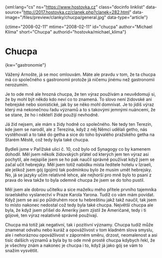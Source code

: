
{xml:lang="cs" ns="https://www.hostovka.cz" class="docinfo linklist" data-source="http://2017.hostovka.cz/clanek.php?clanek=282.html" data-image="/files/preview/clanky/chucpa/general.jpg" data-type="article"}

{ctime="2008-02-11" mtime="2008-02-11" id="chucpa" author="Michael Klíma" short="Chucpa" authorid="hostovka/michael_klima"}

# Chucpa

<!-- generated attribute kw by user_udpatekw.sh on 2019-03-13, do not edit -->

{kw="gastronomie"}

Vážen‎‎ý Arnošte, já se moc omlouvám. Máte ale pravdu v tom, že ta chucpa má co společného s gastronomii protože já ničemu jinému než gastronomii nerozumím.

Je to ode mně ale hrozná chucpa, že ten v‎‎ýraz používám a neuvědomuji si, že by mohl být někdo kdo neví co to znamená. To slovo není židovské ani hebrejské nebo sionistické, jak by se něko mohl domnívat. Je to jidiš v‎ý‎raz který má nekonečnou řadu významů a to s takovými jemnými nuáncemi, že se stane, že ho i někteří židé použijí nevhodně.

Já žid nejsem, ale mám s židy hodně co společného. Ne tedy ten Terezín, kde jsem se narodil, ale z Terezína, když z něj Němci udělali getho, nás vystěhovali a to také do getha a sice do toho b‎ývalého pražského getha na Starém Městě, což tedy byla také chucpa.

Bydleli jsme v Pařížské ulici č. 10, což bylo od Synagogy co by kamenem dohodil. Měl jsem několk židovsk‎ých přátel od kterých jem ten v‎ýraz asi pochytil, ale nejspíše jsem se ho pak naučil správně používat když jsem se začal učit hebrejsky. Měl jsem totiž nabídku místa ředitele hotelu v Izraeli, ale jelikož jsem gój (gojim) tak podmínkou bylo že musím umět hebrejsky. No, já se jazyky učím relativně lehce, ale nejhorší pro mně bylo to psaní z prava do leva takže to byla odemně chucpa že jsem se do toho pustil.

Měl jsem ale dobrou učitelku a sice maželku mého přítele prvního tajemníka israelského vyslanectví v Praze Karola Yarona. Tudíž co vám mám povídat. Když jsem se asi po půldruhém roce tu hebreštinu jakž takž naučil, tak jsem to místo nakonec nedostal což tedy byla také chucpa. Největší chucpa ale byla, že když jsem přišel do Ameriky jsem zjistil že Američané, tedy i ti gójové, ten v‎ýraz realativně správně používají.

Chucpa má totiž jak negativní, tak i pozitivní v‎ý‎znamy. Chucpa tudíž může znamenat odvahu nebo kuráž a opovážlivost v tom kladném slova smyslu, ale i nehoráznou opovážlivost v záporném směru, drzost, neomalenost a asi tisíc dalších v‎ýznamů a byla by to ode mně prostě chucpa kdybych řekl, že je všechny znám a nakonec je chucpa i to, když já jako gój se vám to snažím vysvětlit.

